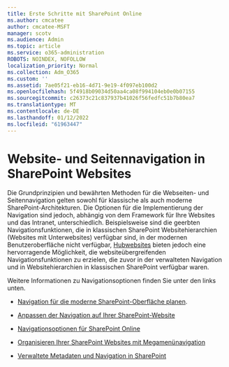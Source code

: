```yaml
---
title: Erste Schritte mit SharePoint Online
ms.author: cmcatee
author: cmcatee-MSFT
manager: scotv
ms.audience: Admin
ms.topic: article
ms.service: o365-administration
ROBOTS: NOINDEX, NOFOLLOW
localization_priority: Normal
ms.collection: Adm_O365
ms.custom: ''
ms.assetid: 7ae05f21-eb16-4d71-9e19-4f097eb100d2
ms.openlocfilehash: 5f4918b09034d50aa4ca08f994104eb0e0b07155
ms.sourcegitcommit: c26373c21c837937b41026f56fedfc51b7b80ea7
ms.translationtype: MT
ms.contentlocale: de-DE
ms.lasthandoff: 01/12/2022
ms.locfileid: "61963447"
---
```

# <a name="site-and-page-navigation-in-sharepoint-sites"></a>Website- und Seitennavigation in SharePoint Websites

Die Grundprinzipien und bewährten Methoden für die Webseiten- und Seitennavigation gelten sowohl für klassische als auch moderne SharePoint-Architekturen. Die Optionen für die Implementierung der Navigation sind jedoch, abhängig von dem Framework für Ihre Websites und das Intranet, unterschiedlich. Beispielsweise sind die geerbten Navigationsfunktionen, die in klassischen SharePoint Websitehierarchien (Websites mit Unterwebsites) verfügbar sind, in der modernen Benutzeroberfläche nicht verfügbar, [Hubwebsites](https://support.office.com/article/fe26ae84-14b7-45b6-a6d1-948b3966427f) bieten jedoch eine hervorragende Möglichkeit, die websiteübergreifenden Navigationsfunktionen zu erzielen, die zuvor in der verwalteten Navigation und in Websitehierarchien in klassischen SharePoint verfügbar waren.

 Weitere Informationen zu Navigationsoptionen finden Sie unter den links unten.

 - [Navigation für die moderne SharePoint-Oberfläche planen](https://docs.microsoft.com/sharepoint/plan-navigation-modern-experience).

- [Anpassen der Navigation auf Ihrer SharePoint-Website](https://support.office.com/article/customize-the-navigation-on-your-sharepoint-site-3cd61ae7-a9ed-4e1e-bf6d-4655f0bf25ca)

- [Navigationsoptionen für SharePoint Online](https://docs.microsoft.com/office365/enterprise/navigation-options-for-sharepoint-online)
 
- [Organisieren Ihrer SharePoint Websites mit Megamenünavigation](https://techcommunity.microsoft.com/t5/Microsoft-SharePoint-Blog/Organize-your-SharePoint-sites-with-megamenu-navigation-and-new/ba-p/328068)

- [Verwaltete Metadaten und Navigation in SharePoint](https://docs.microsoft.com/sharepoint/dev/general-development/managed-metadata-and-navigation-in-sharepoint)


